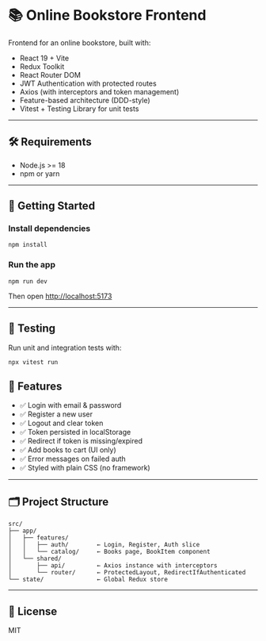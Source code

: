 # 📚 Online Bookstore Frontend

Frontend for an online bookstore, built with:

- React 19 + Vite
- Redux Toolkit
- React Router DOM
- JWT Authentication with protected routes
- Axios (with interceptors and token management)
- Feature-based architecture (DDD-style)
- Vitest + Testing Library for unit tests

---

## 🛠️ Requirements

- Node.js >= 18
- npm or yarn

---

## 🚀 Getting Started

### Install dependencies

```
npm install
```

### Run the app

```
npm run dev
```

Then open [http://localhost:5173](http://localhost:5173)

---

## 🧪 Testing

Run unit and integration tests with:

```
npx vitest run
```

## 👤 Features

- ✅ Login with email & password
- ✅ Register a new user
- ✅ Logout and clear token
- ✅ Token persisted in localStorage
- ✅ Redirect if token is missing/expired
- ✅ Add books to cart (UI only)
- ✅ Error messages on failed auth
- ✅ Styled with plain CSS (no framework)

---

## 🗂️ Project Structure

```
src/
├── app/
│   ├── features/
│   │   ├── auth/        ← Login, Register, Auth slice
│   │   └── catalog/     ← Books page, BookItem component
│   └── shared/
│       ├── api/         ← Axios instance with interceptors
│       └── router/      ← ProtectedLayout, RedirectIfAuthenticated
└── state/               ← Global Redux store
```

---

## 📄 License

MIT

